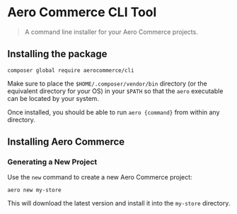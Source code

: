 # Aero Commerce CLI Tool

> A command line installer for your Aero Commerce projects.

## Installing the package

```
composer global require aerocommerce/cli
```

Make sure to place the `$HOME/.composer/vendor/bin` directory (or the equivalent directory for your OS) in your `$PATH` so that the `aero` executable can be located by your system.

Once installed, you should be able to run `aero {command}` from within any directory.


## Installing Aero Commerce

### Generating a New Project

Use the `new` command to create a new Aero Commerce project:

```
aero new my-store
```

This will download the latest version and install it into the `my-store` directory.
